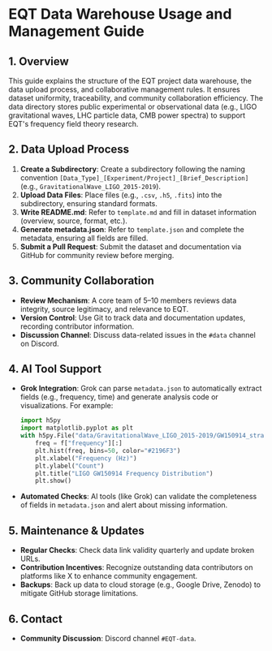 # EQT Data Warehouse Usage and Management Guide

## 1. Overview

This guide explains the structure of the EQT project data warehouse, the data upload process, and collaborative management rules. It ensures dataset uniformity, traceability, and community collaboration efficiency. The data directory stores public experimental or observational data (e.g., LIGO gravitational waves, LHC particle data, CMB power spectra) to support EQT's frequency field theory research.

## 2. Data Upload Process

1. **Create a Subdirectory**: Create a subdirectory following the naming convention `[Data_Type]_[Experiment/Project]_[Brief_Description]` (e.g., `GravitationalWave_LIGO_2015-2019`).
2. **Upload Data Files**: Place files (e.g., `.csv`, `.h5`, `.fits`) into the subdirectory, ensuring standard formats.
3. **Write README.md**: Refer to `template.md` and fill in dataset information (overview, source, format, etc.).
4. **Generate metadata.json**: Refer to `template.json` and complete the metadata, ensuring all fields are filled.
5. **Submit a Pull Request**: Submit the dataset and documentation via GitHub for community review before merging.

## 3. Community Collaboration

- **Review Mechanism**: A core team of 5–10 members reviews data integrity, source legitimacy, and relevance to EQT.
- **Version Control**: Use Git to track data and documentation updates, recording contributor information.
- **Discussion Channel**: Discuss data-related issues in the `#data` channel on Discord.

## 4. AI Tool Support

- **Grok Integration**: Grok can parse `metadata.json` to automatically extract fields (e.g., frequency, time) and generate analysis code or visualizations. For example:
  ```python
  import h5py
  import matplotlib.pyplot as plt
  with h5py.File("data/GravitationalWave_LIGO_2015-2019/GW150914_strain.h5", "r") as f:
      freq = f["frequency"][:]
      plt.hist(freq, bins=50, color="#2196F3")
      plt.xlabel("Frequency (Hz)")
      plt.ylabel("Count")
      plt.title("LIGO GW150914 Frequency Distribution")
      plt.show()
  ```
- **Automated Checks**: AI tools (like Grok) can validate the completeness of fields in `metadata.json` and alert about missing information.

## 5. Maintenance & Updates

- **Regular Checks**: Check data link validity quarterly and update broken URLs.
- **Contribution Incentives**: Recognize outstanding data contributors on platforms like X to enhance community engagement.
- **Backups**: Back up data to cloud storage (e.g., Google Drive, Zenodo) to mitigate GitHub storage limitations.

## 6. Contact

- **Community Discussion**: Discord channel `#EQT-data`.
